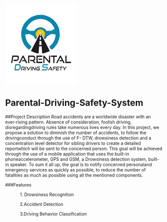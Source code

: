 ![Test Image 4](https://github.com/danielkalalian33/-Parental-Driving-Safety-System/blob/master/image/last%20logo.png)
# Parental-Driving-Safety-System
##Project Description
Road accidents are a worldwide disaster with an ever-rising pattern.  Absence of consideration, foolish driving, disregardingdriving rules take numerous lives every day. In this project, we propose a solution to diminish the number of accidents, to follow the drivingconduct through the use of F- DTW, drowsiness detection and a concentration level detector for sibling drivers to create a detailed reportwhich will be sent to the concerned person. This goal will be achieved through the use of a mobile application that uses the built-in phoneaccelerometer, GPS and GSM, a Drowsiness detection system, built-in speaker.  To sum it all up, the goal is to notify concerned personaland emergency services as quickly as possible, to reduce the number of fatalities as much as possible using all the mentioned components.

###Features

            1. Drowsiness Recognition

            2.Accident Detection

            3.Driving Behavior Classification
